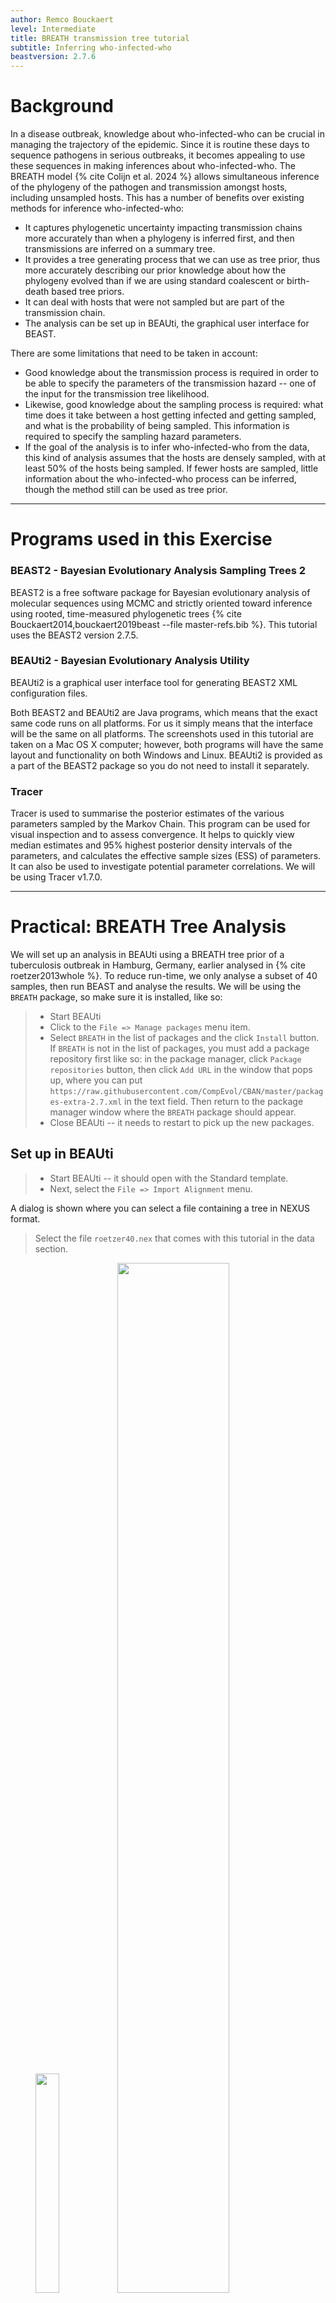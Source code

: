 ```yaml
---
author: Remco Bouckaert
level: Intermediate
title: BREATH transmission tree tutorial
subtitle: Inferring who-infected-who
beastversion: 2.7.6
---
```



# Background

In a disease outbreak, knowledge about who-infected-who can be crucial in managing the trajectory of the epidemic.
Since it is routine these days to sequence pathogens in serious outbreaks, it becomes appealing to use these sequences in making inferences about who-infected-who.
The BREATH model {% cite Colijn et al. 2024 %} allows simultaneous inference of the phylogeny of the pathogen and transmission amongst hosts, including unsampled hosts.
This has a number of benefits over existing methods for inference who-infected-who:

* It captures phylogenetic uncertainty impacting transmission chains more accurately than when a phylogeny is inferred first, and then transmissions are inferred on a summary tree.
* It provides a tree generating process that we can use as tree prior, thus more accurately describing our prior knowledge about how the phylogeny evolved than if we are using standard coalescent or birth-death based tree priors.
* It can deal with hosts that were not sampled but are part of the transmission chain.
* The analysis can be set up in BEAUti, the graphical user interface for BEAST.

There are some limitations that need to be taken in account:

* Good knowledge about the transmission process is required in order to be able to specify the parameters of the transmission hazard -- one of the input for the transmission tree likelihood.
* Likewise, good knowledge about the sampling process is required: what time does it take between a host getting infected and getting sampled, and what is the probability of being sampled. This information is required to specify the sampling hazard parameters.
* If the goal of the analysis is to infer who-infected-who from the data, this kind of analysis assumes that the hosts are densely sampled, with at least 50% of the hosts being sampled. If fewer hosts are sampled, little information about the who-infected-who process can be inferred, though the method still can be used as tree prior.

----

# Programs used in this Exercise

### BEAST2 - Bayesian Evolutionary Analysis Sampling Trees 2

BEAST2 is a free software package for Bayesian evolutionary analysis of molecular sequences using MCMC and strictly oriented toward inference using rooted, time-measured phylogenetic trees {% cite Bouckaert2014,bouckaert2019beast --file master-refs.bib %}. This tutorial uses the BEAST2 version 2.7.5.

### BEAUti2 - Bayesian Evolutionary Analysis Utility

BEAUti2 is a graphical user interface tool for generating BEAST2 XML configuration files.

Both BEAST2 and BEAUti2 are Java programs, which means that the exact same code runs on all platforms. For us it simply means that the interface will be the same on all platforms. The screenshots used in this tutorial are taken on a Mac OS X computer; however, both programs will have the same layout and functionality on both Windows and Linux. BEAUti2 is provided as a part of the BEAST2 package so you do not need to install it separately.

### Tracer

Tracer is used to summarise the posterior estimates of the various parameters sampled by the Markov Chain. This program can be used for visual inspection and to assess convergence. It helps to quickly view median estimates and 95% highest posterior density intervals of the parameters, and calculates the effective sample sizes (ESS) of parameters. It can also be used to investigate potential parameter correlations. We will be using Tracer v1.7.0.

----

# Practical: BREATH Tree Analysis

We will set up an analysis in BEAUti using a BREATH tree prior of a tuberculosis outbreak in Hamburg, Germany, earlier analysed in {% cite roetzer2013whole %}.
To reduce run-time, we only analyse a subset of 40 samples, then run BEAST and analyse the results. 
We will be using the `BREATH` package, so make sure it is installed, like so:

> * Start BEAUti
> * Click to the `File => Manage packages` menu item.
> * Select `BREATH` in the list of packages and the click `Install` button.
If `BREATH` is not in the list of packages, you must add a package repository first like so: in the package manager, click `Package repositories` button, then click `Add URL` in the window that pops up, where you can put `https://raw.githubusercontent.com/CompEvol/CBAN/master/packages-extra-2.7.xml` in the text field. Then return to the package manager window where the `BREATH` package should appear.
> * Close BEAUti -- it needs to restart to pick up the new packages.

## Set up in BEAUti

> * Start BEAUti -- it should open with the Standard template.
> * Next, select the `File => Import Alignment` menu.

A dialog is shown where you can select a file containing a tree in NEXUS format.

> Select the file `roetzer40.nex` that comes with this tutorial in the data section.

<figure>
	<a id="fig:BEAUti1"></a>
	<img style="width:30%;" src="figures/BEAUti-import.png" alt="">
	<img style="width:65%;" src="figures/BEAUti-partitions.png" alt="">
	<figcaption>Figure: Add partition through the `File => Import Alignment` menu.</figcaption>
</figure>

In the partition panel, a new partition will be added with the name roetzer40. 
Next, we will set up tip dates.

> * Click on the `Tip Dates` tab.
> * Select the `Use tip dates` checkbox.
> * Click the `as dates with format` and select `yyyy-M-dd` from the drop down box.
> * Click the `Auto-configure` button
> * A dialog pops up. We want everything after the first colon, so change the underscore in the first entry to `:` and click the `OK` button.

<figure>
	<a id="fig:BEAUti2"></a>
	<img style="width:40%;" src="figures/BEAUti-dates.png" alt="">
	<img style="width:55%;" src="figures/BEAUti-dates2.png" alt="">
	<figcaption>Figure: Set up tip dates in the tip-dates panel.</figcaption>
</figure>

Now, we can set up the site model. We will use HKY+4G+I in this analysis.

> * Click the `Site Model` panel.
> * Select `HKY` from the drop down box with label `Subst Model`.
> * Change `Gamma category count` to 4.
> * Change `Proportion invariant` to 0.1 and select the `estimate` check box next to it.

The site model panel should look similar to this:

<figure>
	<a id="fig:BEAUti3"></a>
	<img style="width:70%;" src="figures/BEAUti-site-model.png" alt="">
	<figcaption>Figure: Set up site model to HKY+4G+I.</figcaption>
</figure>

We will leave the clock model to a strict clock. Because we use tip dates, the clock rate is estimated by default. 
Next, we set up the BREATH tree prior.

> * Click the `Priors` panel.
> * Change the default Yule Model for tree prior to `BREATH`.
> * New priors appear for the block count, block start, block end, transmission tree origin,
and transmission tree population size.
> * Set the start value for origin to 10: click the `Initial` button for the `transmissionOrigin.t:roetzer40` parameter, and change the `value` entry from 10000 to 10, then click the `OK` button.
> * Set the lower bound for population size to 0.1.
> * Click on the triangle next to `Tree.t:roetzer40` to show the parameter so the `BREATH` tree likelihood.
> * Go to the population size prior (at the bottom), open the distribution by clicking the triangle next to the prior, and set the lower bound to 0.1 (this prevents the tree collapsing).

<figure>
	<a id="fig:BEAUti4"></a>
	<img style="width:70%;" src="figures/BEAUti-priors.png" alt="">
	<figcaption>Figure: Select the `BREATH` tree prior, and this is how the priors panel looks like.</figcaption>
</figure>


<figure>
	<a id="fig:BEAUti5"></a>
	<img style="width:45%;" src="figures/BEAUti-priors1.png" alt="">
	<img style="width:45%;" src="figures/BEAUti-priors2.png" alt="">
	<figcaption>Figure: Shows all options of the BREATH tree prior.</figcaption>
</figure>


The BREATH tree likelihood has the following components:
* samplingHazard: determines the hazard of being sampled. It has a sampling probability (`C` in the priors tab) and a `shape` and `rate` parameter for a Gamma distribution that determine the time of sampling after a host got infected.
* transmissionHazard: determines the hazard of transmitting an infection. It has an average number of transmissions `C` and a `shape` and `rate` parameter for a Gamma distribution that determine the time from infection to time of infecting another host. In general, the average transmission time should be larger than the average sampling time (so shape/rate of transmission should be larger than shape/rate of the sampling hazard).
* endTime: time at which the study finished relative to the latest sample. So, if the units of time is years, and the study stopped collecting samples 3 months after the latest sample, it means the endTime is 1/4 year after the latest sample, and endTime=-0.25.
<!--* deltaStartTime: time at which the study start till root of tree (optional, default: 0). -->
* origin: time at which the study start above the root of tree. Assumed to be at root if not specified.
* allowTransmissionsAfterSampling: flag to indicate sampling does not affect the probability of onwards transmissions. If false, no onwards transmissions are allowed (not clear how this affects the unknown unknowns though). (optional, default: true)
* includeCoalescent: flag for debugging that includes contribution from coalescent to posterior if true (default: true).

The two hazard functions probably need a bit of thought and knowledge to inform their parameters. For more details, we refer to the paper.


### Some considerations for setting up these parameters

In general, you need to have good information about the sampling process and transmission process in order for BREATH to be useful.

In particular, you need to have some idea about what proportion of the hosts is sampled (sample constant), how long after infection hosts are sampled on average (to set `sampleShape/sampleRate`) and the variance (to set `sampleShape/(sampleRate * sampleRate)`). For the transmission process, transmission constant is the number of hosts that on average are infected by a host, and the fraction `transmissionShape/transmissionRate` sets the mean time between a host getting infected and infecting other hosts and `transmissionShape/(transmissionRate * transmissionRate)` the variance.

Not all combinations of parameters lead to sensible trees. It is quite possible that only single taxon trees are generated. Even when choosing sensible parameter combinations, one of the modes of the taxon count distribution will be near 1.

* Choose `transmissionConstant` in [1, 4]. This sets the mean number of transmission events per host and determines the scale of the tree.
* Choose `sampleConstant` in (0.5, 1), to sample enough cases that person-to-person transmission inference is likely to be a reasonable task.
* Choose `transmissionShape/transmissionRate` to set the mean inter-infection time (ignoring sampling) .
* Choose `sampleShape/sampleRate > transmissionShape/transmissionRate` so that sampling occurs at after the mean generation time, on average. Otherwise it seems likely that the transmission chains will die out quickly.
* Choose `endTime` the approximate number of transmission generations. Keep in mind that if the mean time to sampling is considerably greater than the mean time to infection, and `transmissionConstant` is high, the number of infections could grow very large.
* Choose `popSize` in such a way that the probability that lineages will coalesce in the required time is pretty high, for example `popSize < -transmissionRate/transmissionShape log(0.95)`.
* After choosing the hazard function parameters, a quick sanity check is to plot the gamma distribution densities of the sampling and transmission hazard in the same plot. This plot shows how likely it is for a transmission to happen at a given time and how likely it is for a host to be sampled. For an exponentially growing process, the mean of the sampling hazard should be larger than that of the transmission hazard.

Reducing `transmissionConstant` will make a big (nonlinear) difference.

Changing `samplingConstant` will not make much difference to transmission or the size of the process (though it will to the number of sampled cases, in a linear way), because if sampling happens, it’s most likely to happen after the peak in transmission anyway.

### Hyperpriors

The BREATH tree prior comes with four hyperpriors: block start, block end, block count and 
transmission population size.

* block start and block end represent fractions on a branch, so should be in the interval from zero 
  to 1 (and the associated parameters are bounded by these values). Be default, a uniform(0,1) 
  prior is used. Unless you have good reasons to change it, this can be left as is.
* block counts represent how many infections take place in a block:
	* A value of -1 indicates that there is no transmission on the branch
	* A value of 0 indicates that there is exactly 1 transmission on the branch, block start and 
	  block end have the same value and determine where on the branch the transmission takes place.
    * A value of 1 or more indicates that one or multiple transmissions occur within a block 
	  (unsampled host) -- one at the block start and one at the block end -- which means the 
	  block's start and end points differ for these branches.
	> Values below -1 are not meaningful, and values above 4 indicate that five or more 
  > transmissions occur along a single branch. Such high values typically arise in cases where 
  > branches are very long, and they may suggest that the host sampling probability is too low 
  > for the transmission tree model to remain valid.
  > 
  > By default, the prior is assumed to be uniform in the range **-1 to 4**.
* A constant size population is assumed for the coalescent process inside each host. Together 
  with the sampling and transmission hazard they determine the length of branches, so be aware 
  that the population size prior and parameters of the hazard functions interact with each other.
The prior on the population size is uniform [0, +Infinity) by default. If you observe a collapse of the tree during the MCMC coinciding with a collapsing value of the population size it may be worth increasing the value of the lower bound. For estimating marginal likelihoods through nested or path sampling, make sure to specify a reasonable upper bound in order to make the prior propper.
* A uniform prior is assumed for the origin of the tree, that is, the place where the host at the root of the tree got infected. The default is set to uniform [0, +Infinity). If you have any information about the age of the outbreak it makes sense to specify the upper bound and make this a proper prior.


Since we don't want the analysis to take too long, we only run for 5 million samples.

> * In the MCMC panel, set the chainLength to 5 million samples.
> * Optionally, you might want to reduce the log frequency of the screen logger to 100000 and that for the trace and tree logger to 2000.
> * Save the file to `roetzer.xml`

<figure>
	<a id="fig:BEAUti6"></a>
	<img style="width:45%;" src="figures/BEAUti-mcmc.png" alt="">
	<figcaption>Figure: MCMC settings.</figcaption>
</figure>

## Run with BEAST

> Run BEAST on `roetzer.xml`

This should not take more than 5 minutes, but if you don't want to wait that long you can use the data in the `precooked_runs` directory that comes with this tutorial.
The longer runs (marked with `_long` in their name) are from an analysis that was run for 20 
million samples (chainLength).

## Check convergence

> Run `Tracer`, and make sure all parameters have sufficiently large ESSs

<figure>
	<a id="fig:Tracer"></a>
	<img style="width:65%;" src="figures/tracer.png" alt="">
	<figcaption>Figure: Convergence of MCMC in Tracer.</figcaption>
</figure>

The short 5 million sample run has not quite converged yet, but the longer pre-cooked run does.


Inspect the tree file, for example in DensiTree. It shows that there is a lot of uncertainty in the tree distribution

<figure>
	<a id="fig:DensiTree"></a>
	<img style="width:65%;" src="figures/densitree.png" alt="">
	<figcaption>Figure: Inspect the tree distribution in DensiTree.</figcaption>
</figure>

## Visualising Who-Infected-Who

The `WIWVisualiser` app creates an SVG file that visualises who-infected-who. 
To start the `WIWVisualiser` app, 

> * Select the `File => Launch apps` menu in BEAUti.
> * Select `WIWVisualiser` from the list of apps, and click the `Launch` button.
> * In the menu that pops up, select the tree file (or select `roetzer-roetzer40.trees` from the pre-cooked runs)
> * Select an appropriate output file name
> * Set the `Partition` to `roetzer40`
> * Click the `OK` button, and after a little while a message in the terminal appears that the svg file has been written.
> * Close the terminal window.

<figure>
	<a id="fig:WIWVisualiser"></a>
	<img style="width:65%;" src="figures/WIWVisualiser.png" alt="">
	<figcaption>Figure: Who-infected-who visualiser options</figcaption>
</figure>


Alternatively, you can run it from the command line like so:

```
/path/to/applauncher WIWVisualiser -tree roetzer-roetzer40.trees -partition roetzer40 -out /tmp/roetzer.svg
```

You can open the svg file in a web browser for closer inspection, or in a vector drawing program like Inkscape or Illustrator.


<figure>
	<a id="fig:WIWVisualiser2"></a>
	<img style="width:65%;" src="figures/WIWVisualiser2.png" alt="">
	<figcaption>Figure: Part of the who-infected-who network shown in a browser.
The numbers on edges are the probability that the host at the tail infected the host at the head.
Numbers in brackets represent the total probability a host was infected by another sampled host (so one minus that number is the probability it was infected by a host that was not sampled).
	</figcaption>
</figure>


WIWVisualiser has the following options:

* trees (TreeFile): tree file file with transmission trees. (optional, default: [[none]])
* log (LogFile): trace file containing infectorOf log. Ignored if tree file is specified (optional, default: [[none]])
* burnin (Integer): percentage of trees to used as burn-in (and will be ignored) (optional, default: 10)
* out (OutFile): output file, or stdout if not specified (optional, default: /tmp/wiw.svg)
* matrix (OutFile): transition probability matrix output file, potentially useful for post-processing e.g. visualising as heat map. Ignored if not specified.
* prefix (String): prefix of infectorOf entry, e.g., infectorOf (optional, default: infectorOf)
* threshold (Double): probability threshold below which edges will be ignored. (optional, default: 0.1)
* partition (String): name of the partition appended to `blockcount, blockend and blockstart` (optional)
* suppressSingleton (Boolean): do not show taxa that are not connected to any other taxa (optional, default: true)
* colourByAge (Boolean): colour nodes in output by node age. All blacks if false (default true)
* widthByPosterior  (Boolean), draw line between nodes with widths proportional to posterior support (default true)
* saturation (Float): saturation used when colouring nodes. (optional, default: 0.7)
* brightness (Float): brightness used when colouring nodes. (optional, default: 0.7)
* filter (String): search/replace regular expression for filtering labels. Should be of the form '/searchRegExp/replaceString/'. Ignored if not specified (optional)

## Transmission Tree Statistics

The `TransmissionTreeStats` app provides statistics for a set of transmission trees.
It has the following options:

* trees (TreeFile): tree file file with transmission trees. (optional, default: [[none]])
* burnin (Integer): percentage of trees to used as burn-in (and will be ignored). NB default 0 (optional, default: 0)
* partition (String): name of the partition appended to `blockcount, blockend and blockstart` (optional)
* out (String): directory where to put files with transmission & sampling time stats (optional, 
  default: /tmp)

This is a sample output of `TransmissionTreeStats`:
```
average internal Branch Length = 0.62
average leaf transmission count = 1
average internal transmission count = 1
average transmission count per tree = 170
average unsampled hosts per tree = 85
average maximum block count = 1
```

It also produces two log files in the specified output directory called `timeTillSampling.dat` and `timeTillTransmission.dat`.
The `timeTillSampling.dat` can be opened in `Tracer` and reveals for each sampled host the time from first infection to sampling.
It can be revealing in that for some hosts the distribution is multi-modal.

<figure>
        <a id="fig:TransmissionTreeStats"></a>
        <img style="width:45%;" src="figures/TransmissionTreeStats.png" alt="">
        <img style="width:45%;" src="figures/TransmissionTreeStats2.png" alt="">
        <figcaption>Figure: TransmissionTreeStats GUI version (left) and distributions of time-till-sampling (right) for three selected hosts.</figcaption>
</figure>

The `timeTillTransmission.dat` file contains information about the time it takes between the first infection of a host and the time the host infects another host. 
It also records the time till infects a second host.
If no host(s) are infected, -1 is output -- this shows up when you open the file in Tracer as a peak around -1.
Checking the time-till-first-transmission and time-till-second-transmission can be useful in verifying the transmission hazard is properly parameterised.



----

# Useful Links

- BEAST 2 website and documentation: [http://www.beast2.org/](http://www.beast2.org/)
- [Bayesian Evolutionary Analysis with BEAST 2](http://www.beast2.org/book.html) {% cite BEAST2book2014 --file master-refs.bib %}
- Join the BEAST user discussion: [http://groups.google.com/group/beast-users](http://groups.google.com/group/beast-users)

----

# Relevant References

{% bibliography --cited --file master-refs.bib %}
